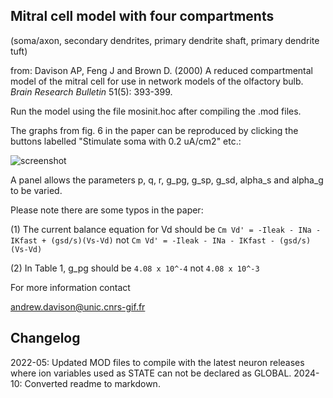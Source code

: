 ## Mitral cell model with four compartments

(soma/axon, secondary dendrites, primary dendrite shaft, primary
dendrite tuft)

from: Davison AP, Feng J and Brown D. (2000) A reduced compartmental model of
      the mitral cell for use in network models of the olfactory bulb.
      *Brain Research Bulletin* 51(5): 393-399.

Run the model using the file mosinit.hoc after compiling the .mod files.

The graphs from fig. 6 in the paper can be reproduced by clicking the buttons
labelled "Stimulate soma with 0.2 uA/cm2" etc.:

![screenshot](./screenshot.jpg)

A panel allows the parameters p, q, r, g_pg, g_sp, g_sd, alpha_s and alpha_g
to be varied.

Please note there are some typos in the paper:

(1) The current balance equation for Vd should be
    ``` Cm Vd' = -Ileak - INa - IKfast + (gsd/s)(Vs-Vd) ```
    not
    ``` Cm Vd' = -Ileak - INa - IKfast - (gsd/s)(Vs-Vd) ```


(2) In Table 1, g_pg should be 
    ```4.08 x 10^-4```
     not 
     ```4.08 x 10^-3```

For more information contact

andrew.davison@unic.cnrs-gif.fr

Changelog
 ---------
 2022-05: Updated MOD files to compile with the latest neuron releases where
          ion variables used as STATE can not be declared as GLOBAL.
 2024-10: Converted readme to markdown.
